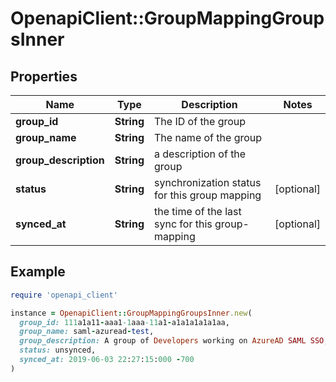 # OpenapiClient::GroupMappingGroupsInner

## Properties

| Name | Type | Description | Notes |
| ---- | ---- | ----------- | ----- |
| **group_id** | **String** | The ID of the group |  |
| **group_name** | **String** | The name of the group |  |
| **group_description** | **String** | a description of the group |  |
| **status** | **String** | synchronization status for this group mapping | [optional] |
| **synced_at** | **String** | the time of the last sync for this group-mapping | [optional] |

## Example

```ruby
require 'openapi_client'

instance = OpenapiClient::GroupMappingGroupsInner.new(
  group_id: 111a1a11-aaa1-1aaa-11a1-a1a1a1a1a1aa,
  group_name: saml-azuread-test,
  group_description: A group of Developers working on AzureAD SAML SSO,
  status: unsynced,
  synced_at: 2019-06-03 22:27:15:000 -700
)
```

